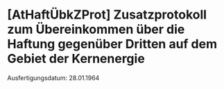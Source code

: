 # [AtHaftÜbkZProt] Zusatzprotokoll zum Übereinkommen über die Haftung gegenüber Dritten auf dem Gebiet der Kernenergie

Ausfertigungsdatum: 28.01.1964

 